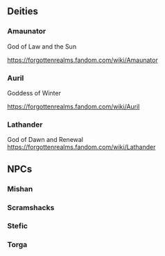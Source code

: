 ## Deities
### Amaunator
God of Law and the Sun

https://forgottenrealms.fandom.com/wiki/Amaunator

### Auril
Goddess of Winter

https://forgottenrealms.fandom.com/wiki/Auril

### Lathander
God of Dawn and Renewal
https://forgottenrealms.fandom.com/wiki/Lathander
## NPCs

### Mishan

### Scramshacks

### Stefic

### Torga

